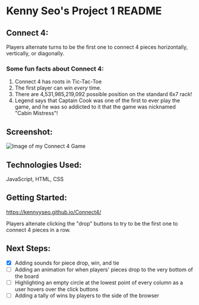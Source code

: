 # **Kenny Seo's Project 1 README**

## **Connect 4**:

Players alternate turns to be the first one to connect 4 pieces horizontally, vertically, or diagonally.

### Some fun facts about Connect 4:

1. Connect 4 has roots in Tic-Tac-Toe
2. The first player can win _*every*_ time.
3. There are 4,531,985,219,092 possible position on the standard 6x7 rack!
4. Legend says that Captain Cook was one of the first to ever play the game, and he was so addicted to it that the game was nicknamed "Cabin Mistress"!

## **Screenshot**:

![Image of my Connect 4 Game](https://i.imgur.com/AdcGkzx.png)

## **Technologies Used**:

JavaScript, HTML, CSS

## **Getting Started**:

https://kennyyseo.github.io/Connect4/

Players altenate clicking the "drop" buttons to try to be the first one to connect 4 pieces in a row.

## **Next Steps**:

- [x] Adding sounds for piece drop, win, and tie
- [ ] Adding an animation for when players' pieces drop to the very bottom of the board
- [ ] Highlighting an empty circle at the lowest point of every column as a user hovers over the click buttons
- [ ] Adding a tally of wins by players to the side of the browser
